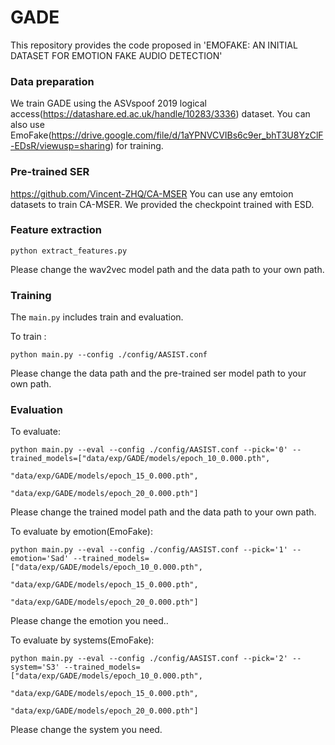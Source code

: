 # GADE

This repository provides the code proposed in 'EMOFAKE: AN INITIAL DATASET FOR EMOTION FAKE AUDIO DETECTION'

### Data preparation
We train GADE using the ASVspoof 2019 logical access(https://datashare.ed.ac.uk/handle/10283/3336) dataset.
You can also use EmoFake(https://drive.google.com/file/d/1aYPNVCVIBs6c9er_bhT3U8YzClF-EDsR/viewusp=sharing) for training.

### Pre-trained SER
https://github.com/Vincent-ZHQ/CA-MSER You can use any emtoion datasets to train CA-MSER.
We provided the checkpoint trained with ESD.

### Feature extraction
```
python extract_features.py
```
Please change the wav2vec model path and the data path to your own path.

### Training 
The `main.py` includes train and evaluation.

To train :
```
python main.py --config ./config/AASIST.conf
```
Please change the data path and the pre-trained ser model path to your own path.

### Evaluation
To evaluate:
```
python main.py --eval --config ./config/AASIST.conf --pick='0' --trained_models=["data/exp/GADE/models/epoch_10_0.000.pth",
                                 "data/exp/GADE/models/epoch_15_0.000.pth",
                                 "data/exp/GADE/models/epoch_20_0.000.pth"]
```
Please change the trained model path and the data path to your own path.

To evaluate by emotion(EmoFake):
```
python main.py --eval --config ./config/AASIST.conf --pick='1' --emotion='Sad' --trained_models=["data/exp/GADE/models/epoch_10_0.000.pth",
                                 "data/exp/GADE/models/epoch_15_0.000.pth",
                                 "data/exp/GADE/models/epoch_20_0.000.pth"]
```
Please change the emotion you need..

To evaluate by systems(EmoFake):
```
python main.py --eval --config ./config/AASIST.conf --pick='2' --system='S3' --trained_models=["data/exp/GADE/models/epoch_10_0.000.pth",
                                 "data/exp/GADE/models/epoch_15_0.000.pth",
                                 "data/exp/GADE/models/epoch_20_0.000.pth"]
```
Please change the system you need.
